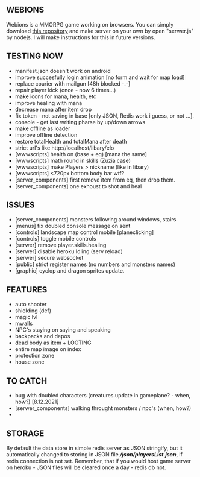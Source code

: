 ## WEBIONS
  Webions is a MMORPG game working on browsers. 
  You can simply download [this repository](https://github.com/apietryga/webions2) and make server on your own by open "serwer.js" by nodejs. I will make instructions for this in future versions.
## TESTING NOW
  - manifest.json doesn't work on android
  - improve succesfully login animation [no form and wait for map load]
  - replace courier with mailgun [48h blocked -.-]
  - repair player kick (once - now 6 times...)
  - make icons for mana, health, etc
  - improve healing with mana
  - decrease mana after item drop
  - fix token - not saving in base [only JSON, Redis work i guess, or not ...].
  - console - get last writing pharse by up/down arrows
  - make offline as loader
  - improve offline detection
  - restore totalHealth and totalMana after death
  - strict url's like http://localhost/libary/elo
  - [wwwscripts] health on (base + eq) [mana the same]
  - [wwwscripts] math round in skills (Zuzia case)
  - [wwwscripts] make Players > nickname (like in libary)
  - [wwwscripts] <720px bottom body bar wtf?
  - [server_components] first remove item from eq, then drop them. 
  - [server_components] one exhoust to shot and heal
## ISSUES
  - [server_components] monsters following around windows, stairs
  - [menus] fix doubled console message on sent
  - [controls] landscape map control mobile [planeclicking]
  - [controls] toggle mobile controls
  - [serwer] remove player.skills.healing 
  - [serwer] disable heroku Idling (serv reload)
  - [serwer] secure websocket
  - [public] strict register names (no numbers and monsters names)
  - [graphic] cyclop and dragon sprites update.
## FEATURES
  - auto shooter
  - shielding (def)
  - magic lvl
  - mwalls
  - NPC's staying on saying and speaking
  - backpacks and depos
  - dead body as item + LOOTING
  - entire map image on index
  - protection zone
  - house zone
## TO CATCH
  - bug with doubled characters (creatures.update in gameplane? - when, how?) [8.12.2021]
  - [serwer_components] walking throught monsters / npc's (when, how?)
  - 

## STORAGE  
  By default the data store in simple redis server as JSON stringify, but it automatically changed to storing in JSON file ***/json/playersList.json***, if redis connection is not set.
  Remember, that if you would host game server on heroku - JSON files will be cleared once a day - redis db not. 